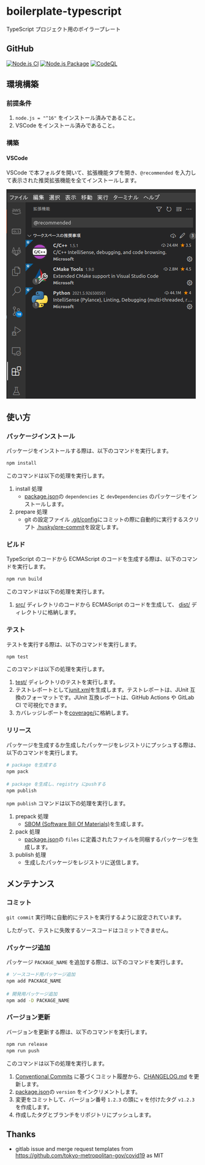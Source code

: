 # boilerplate-typescript

TypeScript プロジェクト用のボイラープレート

## GitHub

[![Node.js CI](https://github.com/kannkyo/boilerplate-typescript/actions/workflows/nodejs-ci.yml/badge.svg)](https://github.com/kannkyo/boilerplate-typescript/actions/workflows/nodejs-ci.yml)
[![Node.js Package](https://github.com/kannkyo/boilerplate-typescript/actions/workflows/nodejs-publish.yml/badge.svg)](https://github.com/kannkyo/boilerplate-typescript/actions/workflows/nodejs-publish.yml)
[![CodeQL](https://github.com/kannkyo/boilerplate-typescript/actions/workflows/codeql-analysis.yml/badge.svg)](https://github.com/kannkyo/boilerplate-typescript/actions/workflows/codeql-analysis.yml)

## 環境構築

### 前提条件

1. `node.js = "^16"` をインストール済みであること。
2. VSCode をインストール済みであること。

### 構築

#### VSCode

VSCode で本フォルダを開いて、拡張機能タブを開き、`@recommended` を入力して表示された推奨拡張機能を全てインストールします。

![vscode](README.assets/vscode.png)

## 使い方

### パッケージインストール

パッケージをインストールする際は、以下のコマンドを実行します。

```bash
npm install
```

このコマンドは以下の処理を実行します。

1. install 処理
   - [package.json](package.json)の `dependencies` と `devDependencies` のパッケージをインストールします。
2. prepare 処理
   - git の設定ファイル [.git/config](.git/config)にコミットの際に自動的に実行するスクリプト [.husky/pre-commit](.husky/pre-commit)を設定します。

### ビルド

TypeScript のコードから ECMAScript のコードを生成する際は、以下のコマンドを実行します。

```bash
npm run build
```

このコマンドは以下の処理を実行します。

1. [src/](src/) ディレクトリのコードから ECMAScript のコードを生成して、 [dist/](dist/) ディレクトリに格納します。

### テスト

テストを実行する際は、以下のコマンドを実行します。

```bash
npm test
```

このコマンドは以下の処理を実行します。

1. [test/](test/) ディレクトリのテストを実行します。
2. テストレポートとして[junit.xml](junit.xml)を生成します。テストレポートは、JUnit 互換のフォーマットです。JUnit 互換レポートは、GitHub Actions や GitLab CI で可視化できます。
3. カバレッジレポートを[coverage/](coverage/)に格納します。

### リリース

パッケージを生成するか生成したパッケージをレジストリにプッシュする際は、以下のコマンドを実行します。

```bash
# package を生成する
npm pack

# package を生成し、registry にpushする
npm publish
```

`npm publish` コマンドは以下の処理を実行します。

1. prepack 処理
   - [SBOM (Software Bill Of Materials)](sbom.xml)を生成します。
2. pack 処理
   - [package.json](package.json)の `files` に定義されたファイルを同梱するパッケージを生成します。
3. publish 処理
   - 生成したパッケージをレジストリに送信します。

## メンテナンス

### コミット

`git commit` 実行時に自動的にテストを実行するように設定されています。

したがって、テストに失敗するソースコードはコミットできません。

### パッケージ追加

パッケージ `PACKAGE_NAME` を追加する際は、以下のコマンドを実行します。

```bash
# ソースコード用パッケージ追加
npm add PACKAGE_NAME

# 開発用パッケージ追加
npm add -D PACKAGE_NAME
```

### バージョン更新

バージョンを更新する際は、以下のコマンドを実行します。

```bash
npm run release
npm run push
```

このコマンドは以下の処理を実行します。

1. [Conventional Commits](https://www.conventionalcommits.org/ja/v1.0.0/) に基づくコミット履歴から、[CHANGELOG.md](CHANGELOG.md) を更新します。
2. [package.json](package.json)の `version` をインクリメントします。
3. 変更をコミットして、バージョン番号 `1.2.3` の頭に `v` を付けたタグ `v1.2.3` を作成します。
4. 作成したタグとブランチをリポジトリにプッシュします。

## Thanks

- gitlab issue and merge request templates from <https://github.com/tokyo-metropolitan-gov/covid19> as MIT
